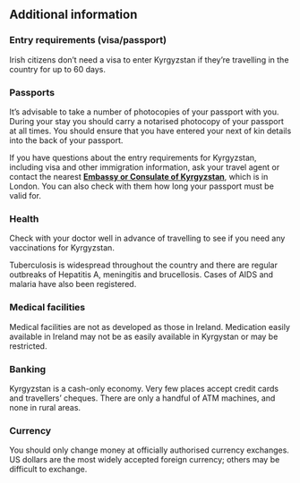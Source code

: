 ## Additional information

### **Entry requirements (visa/passport)**

Irish citizens don’t need a visa to enter Kyrgyzstan if they’re travelling in the country for up to 60 days.

### **Passports**

It’s advisable to take a number of photocopies of your passport with you. During your stay you should carry a notarised photocopy of your passport at all times. You should ensure that you have entered your next of kin details into the back of your passport.

If you have questions about the entry requirements for Kyrgyzstan, including visa and other immigration information, ask your travel agent or contact the nearest [**Embassy or Consulate of Kyrgyzstan**](http://kyrgyz-embassy.org.uk/), which is in London. You can also check with them how long your passport must be valid for.

### **Health**

Check with your doctor well in advance of travelling to see if you need any vaccinations for Kyrgyzstan.

Tuberculosis is widespread throughout the country and there are regular outbreaks of Hepatitis A, meningitis and brucellosis. Cases of AIDS and malaria have also been registered.

### **Medical facilities**

Medical facilities are not as developed as those in Ireland. Medication easily available in Ireland may not be as easily available in Kyrgystan or may be restricted.

### **Banking**

Kyrgyzstan is a cash-only economy. Very few places accept credit cards and travellers’ cheques. There are only a handful of ATM machines, and none in rural areas.

### **Currency**

You should only change money at officially authorised currency exchanges. US dollars are the most widely accepted foreign currency; others may be difficult to exchange.